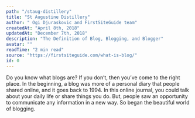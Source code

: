 ```yaml
---
path: "/staug-distillery"
title: "St Augustine Distillery"
author: " Ogi Djuraskovic and FirstSiteGuide team"
createdAt: "April 8th, 2018"
updatedAt: "December 7th, 2018"
description: "The Definition of Blog, Blogging, and Blogger"
avatar: ""
readTime: "2 min read"
source: "https://firstsiteguide.com/what-is-blog/"
id: 0
---
```



Do you know what blogs are? If you don’t, then you’ve come to the right place. In the beginning, a blog was more of a personal diary that people shared online, and it goes back to 1994. In this online journal, you could talk about your daily life or share things you do. But, people saw an opportunity to communicate any information in a new way. So began the beautiful world of blogging.